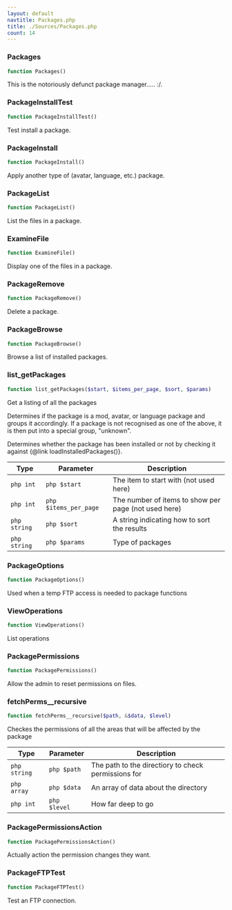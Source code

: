 ```yaml
---
layout: default
navtitle: Packages.php
title: ./Sources/Packages.php
count: 14
---
```


### Packages

```php
function Packages()
```
This is the notoriously defunct package manager..... :/.



### PackageInstallTest

```php
function PackageInstallTest()
```
Test install a package.



### PackageInstall

```php
function PackageInstall()
```
Apply another type of (avatar, language, etc.) package.



### PackageList

```php
function PackageList()
```
List the files in a package.



### ExamineFile

```php
function ExamineFile()
```
Display one of the files in a package.



### PackageRemove

```php
function PackageRemove()
```
Delete a package.



### PackageBrowse

```php
function PackageBrowse()
```
Browse a list of installed packages.



### list_getPackages

```php
function list_getPackages($start, $items_per_page, $sort, $params)
```
Get a listing of all the packages

Determines if the package is a mod, avatar, or language package and
groups it accordingly. If a package is not recognised as one of the
above, it is then put into a special group, "unknown".

Determines whether the package has been installed or not by
checking it against {@link loadInstalledPackages()}.

Type|Parameter|Description
---|---|---
`php int`|`php $start`|The item to start with (not used here)
`php int`|`php $items_per_page`|The number of items to show per page (not used here)
`php string`|`php $sort`|A string indicating how to sort the results
`php string`|`php $params`|Type of packages

### PackageOptions

```php
function PackageOptions()
```
Used when a temp FTP access is needed to package functions



### ViewOperations

```php
function ViewOperations()
```
List operations



### PackagePermissions

```php
function PackagePermissions()
```
Allow the admin to reset permissions on files.



### fetchPerms__recursive

```php
function fetchPerms__recursive($path, &$data, $level)
```
Checkes the permissions of all the areas that will be affected by the package



Type|Parameter|Description
---|---|---
`php string`|`php $path`|The path to the directiory to check permissions for
`php array`|`php $data`|An array of data about the directory
`php int`|`php $level`|How far deep to go

### PackagePermissionsAction

```php
function PackagePermissionsAction()
```
Actually action the permission changes they want.



### PackageFTPTest

```php
function PackageFTPTest()
```
Test an FTP connection.



